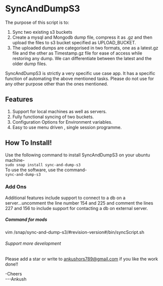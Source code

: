 # SyncAndDumpS3
The purpose of this script is to:
1) Sync two existing s3 buckets
2) Create a mysql and Mongodb dump file, compress it as .gz and then upload the files to s3 bucket specified as UPLOAD_BUCKET.
3) The uploaded dumps are categorised in two formats, one as a latest.gz file and the other as Timestamp.gz file for ease of access while restoring any dump. We can differentiate between the latest and the older dump files.

SyncAndDumpS3 is strictly a very specific use case app. It has a specific function of automating the above mentioned tasks.
Please do not use for any other purpose other than the ones mentioned.

## Features
1) Support for local machines as well as servers.
2) Fully functional syncing of two buckets.
3) Configuration Options for Environment variables.
4) Easy to use menu driven , single session programme.

## How To Install!
Use the following command to install SyncAndDumpS3 on your ubuntu machine-<br>
`sudo snap install sync-and-dump-s3`
<br>
To use the software, use the command-<br>
`sync-and-dump-s3`

### Add Ons
Additional features include support to connect to a db on a server...uncomment the line number 154 and 225 and comment the lines 227 and 156 to include support for contacting a db on external server.
##### Command for mods
vim /snap/sync-and-dump-s3/#revision-version#/bin/syncScript.sh


###### Support more development
Please add a star or write to ankushors789@gmail.com if you like the work done!! 

-Cheers<br>
---Ankush
